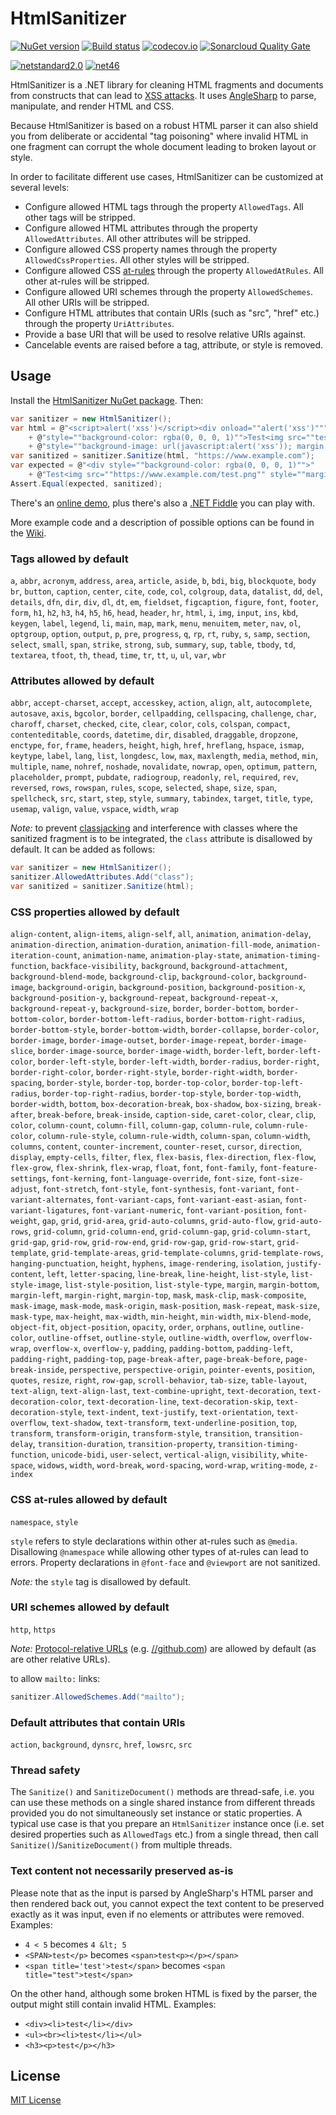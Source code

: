 HtmlSanitizer
=============

[![NuGet version](https://badge.fury.io/nu/HtmlSanitizer.svg)](https://badge.fury.io/nu/HtmlSanitizer)
[![Build status](https://ci.appveyor.com/api/projects/status/418bmfx643iae00c/branch/master?svg=true)](https://ci.appveyor.com/project/mganss/htmlsanitizer/branch/master)
[![codecov.io](https://codecov.io/github/mganss/HtmlSanitizer/coverage.svg?branch=master)](https://codecov.io/github/mganss/HtmlSanitizer?branch=master)
[![Sonarcloud Quality Gate](https://sonarcloud.io/api/project_badges/measure?project=mganss_HtmlSanitizer&metric=alert_status)](https://sonarcloud.io/dashboard?id=mganss_HtmlSanitizer)

[![netstandard2.0](https://img.shields.io/badge/netstandard-2.0-brightgreen.svg)](https://img.shields.io/badge/netstandard-2.0-brightgreen.svg)
[![net46](https://img.shields.io/badge/net-461-brightgreen.svg)](https://img.shields.io/badge/net-461-brightgreen.svg)

HtmlSanitizer is a .NET library for cleaning HTML fragments and documents from constructs that can lead to [XSS attacks](https://en.wikipedia.org/wiki/Cross-site_scripting).
It uses [AngleSharp](https://github.com/AngleSharp/AngleSharp) to parse, manipulate, and render HTML and CSS.

Because HtmlSanitizer is based on a robust HTML parser it can also shield you from deliberate or accidental
"tag poisoning" where invalid HTML in one fragment can corrupt the whole document leading to broken layout or style.

In order to facilitate different use cases, HtmlSanitizer can be customized at several levels:
   
- Configure allowed HTML tags through the property `AllowedTags`. All other tags will be stripped.
- Configure allowed HTML attributes through the property `AllowedAttributes`. All other attributes will be stripped.
- Configure allowed CSS property names through the property `AllowedCssProperties`. All other styles will be stripped.
- Configure allowed CSS [at-rules](https://developer.mozilla.org/en-US/docs/Web/CSS/At-rule) through the property `AllowedAtRules`. All other at-rules will be stripped.
- Configure allowed URI schemes through the property `AllowedSchemes`. All other URIs will be stripped.
- Configure HTML attributes that contain URIs (such as "src", "href" etc.) through the property `UriAttributes`.
- Provide a base URI that will be used to resolve relative URIs against.
- Cancelable events are raised before a tag, attribute, or style is removed.

Usage
-----

Install the [HtmlSanitizer NuGet package](https://www.nuget.org/packages/HtmlSanitizer/). Then:

```C#
var sanitizer = new HtmlSanitizer();
var html = @"<script>alert('xss')</script><div onload=""alert('xss')"""
    + @"style=""background-color: rgba(0, 0, 0, 1)"">Test<img src=""test.png"""
    + @"style=""background-image: url(javascript:alert('xss')); margin: 10px""></div>";
var sanitized = sanitizer.Sanitize(html, "https://www.example.com");
var expected = @"<div style=""background-color: rgba(0, 0, 0, 1)"">"
    + @"Test<img src=""https://www.example.com/test.png"" style=""margin: 10px""></div>";
Assert.Equal(expected, sanitized);
```

There's an [online demo](https://xss.ganss.org/), plus there's also a [.NET Fiddle](https://dotnetfiddle.net/892nOk) you can play with.

More example code and a description of possible options can be found in the [Wiki](https://github.com/mganss/HtmlSanitizer/wiki).

### Tags allowed by default
`a`,
`abbr`,
`acronym`,
`address`,
`area`,
`article`,
`aside`,
`b`,
`bdi`,
`big`,
`blockquote`,
`body`
`br`,
`button`,
`caption`,
`center`,
`cite`,
`code`,
`col`,
`colgroup`,
`data`,
`datalist`,
`dd`,
`del`,
`details`,
`dfn`,
`dir`,
`div`,
`dl`,
`dt`,
`em`,
`fieldset`,
`figcaption`,
`figure`,
`font`,
`footer`,
`form`,
`h1`,
`h2`,
`h3`,
`h4`,
`h5`,
`h6`,
`head`,
`header`,
`hr`,
`html`,
`i`,
`img`,
`input`,
`ins`,
`kbd`,
`keygen`,
`label`,
`legend`,
`li`,
`main`,
`map`,
`mark`,
`menu`,
`menuitem`,
`meter`,
`nav`,
`ol`,
`optgroup`,
`option`,
`output`,
`p`,
`pre`,
`progress`,
`q`,
`rp`,
`rt`,
`ruby`,
`s`,
`samp`,
`section`,
`select`,
`small`,
`span`,
`strike`,
`strong`,
`sub`,
`summary`,
`sup`,
`table`,
`tbody`,
`td`,
`textarea`,
`tfoot`,
`th`,
`thead`,
`time`,
`tr`,
`tt`,
`u`,
`ul`,
`var`,
`wbr`

### Attributes allowed by default
`abbr`,
`accept-charset`,
`accept`,
`accesskey`,
`action`,
`align`,
`alt`,
`autocomplete`,
`autosave`,
`axis`,
`bgcolor`,
`border`,
`cellpadding`,
`cellspacing`,
`challenge`,
`char`,
`charoff`,
`charset`,
`checked`,
`cite`,
`clear`,
`color`,
`cols`,
`colspan`,
`compact`,
`contenteditable`,
`coords`,
`datetime`,
`dir`,
`disabled`,
`draggable`,
`dropzone`,
`enctype`,
`for`,
`frame`,
`headers`,
`height`,
`high`,
`href`,
`hreflang`,
`hspace`,
`ismap`,
`keytype`,
`label`,
`lang`,
`list`,
`longdesc`,
`low`,
`max`,
`maxlength`,
`media`,
`method`,
`min`,
`multiple`,
`name`,
`nohref`,
`noshade`,
`novalidate`,
`nowrap`,
`open`,
`optimum`,
`pattern`,
`placeholder`,
`prompt`,
`pubdate`,
`radiogroup`,
`readonly`,
`rel`,
`required`,
`rev`,
`reversed`,
`rows`,
`rowspan`,
`rules`,
`scope`,
`selected`,
`shape`,
`size`,
`span`,
`spellcheck`,
`src`,
`start`,
`step`,
`style`,
`summary`,
`tabindex`,
`target`,
`title`,
`type`,
`usemap`,
`valign`,
`value`,
`vspace`,
`width`,
`wrap`

_Note:_ to prevent [classjacking](https://html5sec.org/#123) and interference with classes where the sanitized fragment is to be integrated, the `class` attribute is disallowed by default. 
It can be added as follows:
```C#
var sanitizer = new HtmlSanitizer();
sanitizer.AllowedAttributes.Add("class");
var sanitized = sanitizer.Sanitize(html);
```

### CSS properties allowed by default
`align-content`,
`align-items`,
`align-self`,
`all`,
`animation`,
`animation-delay`,
`animation-direction`,
`animation-duration`,
`animation-fill-mode`,
`animation-iteration-count`,
`animation-name`,
`animation-play-state`,
`animation-timing-function`,
`backface-visibility`,
`background`,
`background-attachment`,
`background-blend-mode`,
`background-clip`,
`background-color`,
`background-image`,
`background-origin`,
`background-position`,
`background-position-x`,
`background-position-y`,
`background-repeat`,
`background-repeat-x`,
`background-repeat-y`,
`background-size`,
`border`,
`border-bottom`,
`border-bottom-color`,
`border-bottom-left-radius`,
`border-bottom-right-radius`,
`border-bottom-style`,
`border-bottom-width`,
`border-collapse`,
`border-color`,
`border-image`,
`border-image-outset`,
`border-image-repeat`,
`border-image-slice`,
`border-image-source`,
`border-image-width`,
`border-left`,
`border-left-color`,
`border-left-style`,
`border-left-width`,
`border-radius`,
`border-right`,
`border-right-color`,
`border-right-style`,
`border-right-width`,
`border-spacing`,
`border-style`,
`border-top`,
`border-top-color`,
`border-top-left-radius`,
`border-top-right-radius`,
`border-top-style`,
`border-top-width`,
`border-width`,
`bottom`,
`box-decoration-break`,
`box-shadow`,
`box-sizing`,
`break-after`,
`break-before`,
`break-inside`,
`caption-side`,
`caret-color`,
`clear`,
`clip`,
`color`,
`column-count`,
`column-fill`,
`column-gap`,
`column-rule`,
`column-rule-color`,
`column-rule-style`,
`column-rule-width`,
`column-span`,
`column-width`,
`columns`,
`content`,
`counter-increment`,
`counter-reset`,
`cursor`,
`direction`,
`display`,
`empty-cells`,
`filter`,
`flex`,
`flex-basis`,
`flex-direction`,
`flex-flow`,
`flex-grow`,
`flex-shrink`,
`flex-wrap`,
`float`,
`font`,
`font-family`,
`font-feature-settings`,
`font-kerning`,
`font-language-override`,
`font-size`,
`font-size-adjust`,
`font-stretch`,
`font-style`,
`font-synthesis`,
`font-variant`,
`font-variant-alternates`,
`font-variant-caps`,
`font-variant-east-asian`,
`font-variant-ligatures`,
`font-variant-numeric`,
`font-variant-position`,
`font-weight`,
`gap`,
`grid`,
`grid-area`,
`grid-auto-columns`,
`grid-auto-flow`,
`grid-auto-rows`,
`grid-column`,
`grid-column-end`,
`grid-column-gap`,
`grid-column-start`,
`grid-gap`,
`grid-row`,
`grid-row-end`,
`grid-row-gap`,
`grid-row-start`,
`grid-template`,
`grid-template-areas`,
`grid-template-columns`,
`grid-template-rows`,
`hanging-punctuation`,
`height`,
`hyphens`,
`image-rendering`,
`isolation`,
`justify-content`,
`left`,
`letter-spacing`,
`line-break`,
`line-height`,
`list-style`,
`list-style-image`,
`list-style-position`,
`list-style-type`,
`margin`,
`margin-bottom`,
`margin-left`,
`margin-right`,
`margin-top`,
`mask`,
`mask-clip`,
`mask-composite`,
`mask-image`,
`mask-mode`,
`mask-origin`,
`mask-position`,
`mask-repeat`,
`mask-size`,
`mask-type`,
`max-height`,
`max-width`,
`min-height`,
`min-width`,
`mix-blend-mode`,
`object-fit`,
`object-position`,
`opacity`,
`order`,
`orphans`,
`outline`,
`outline-color`,
`outline-offset`,
`outline-style`,
`outline-width`,
`overflow`,
`overflow-wrap`,
`overflow-x`,
`overflow-y`,
`padding`,
`padding-bottom`,
`padding-left`,
`padding-right`,
`padding-top`,
`page-break-after`,
`page-break-before`,
`page-break-inside`,
`perspective`,
`perspective-origin`,
`pointer-events`,
`position`,
`quotes`,
`resize`,
`right`,
`row-gap`,
`scroll-behavior`,
`tab-size`,
`table-layout`,
`text-align`,
`text-align-last`,
`text-combine-upright`,
`text-decoration`,
`text-decoration-color`,
`text-decoration-line`,
`text-decoration-skip`,
`text-decoration-style`,
`text-indent`,
`text-justify`,
`text-orientation`,
`text-overflow`,
`text-shadow`,
`text-transform`,
`text-underline-position`,
`top`,
`transform`,
`transform-origin`,
`transform-style`,
`transition`,
`transition-delay`,
`transition-duration`,
`transition-property`,
`transition-timing-function`,
`unicode-bidi`,
`user-select`,
`vertical-align`,
`visibility`,
`white-space`,
`widows`,
`width`,
`word-break`,
`word-spacing`,
`word-wrap`,
`writing-mode`,
`z-index`

### CSS at-rules allowed by default
`namespace`, `style`

`style` refers to style declarations within other at-rules such as `@media`. Disallowing `@namespace` while allowing other types of at-rules can lead to errors.
Property declarations in `@font-face` and `@viewport` are not sanitized.

_Note:_ the `style` tag is disallowed by default.

### URI schemes allowed by default
`http`, `https`

_Note:_ [Protocol-relative URLs](https://en.wikipedia.org/wiki/Wikipedia:Protocol-relative_URL)  (e.g. <a href="//github.com">//github.com</a>) are allowed by default (as are other relative URLs).

to allow `mailto:` links: 

```C#
sanitizer.AllowedSchemes.Add("mailto");
```

### Default attributes that contain URIs
`action`, `background`, `dynsrc`, `href`, `lowsrc`, `src`

### Thread safety

The `Sanitize()` and `SanitizeDocument()` methods are thread-safe, i.e. you can use these methods on a single shared instance from different threads provided you do not simultaneously set instance or static properties. A typical use case is that you prepare an `HtmlSanitizer` instance once (i.e. set desired properties such as `AllowedTags` etc.) from a single thread, then call `Sanitize()`/`SanitizeDocument()` from multiple threads.

### Text content not necessarily preserved as-is

Please note that as the input is parsed by AngleSharp's HTML parser and then rendered back out, you cannot expect the text content to be preserved exactly as it was input, even if no elements or attributes were removed. Examples:

- `4 < 5` becomes `4 &lt; 5`
- `<SPAN>test</p>` becomes `<span>test<p></p></span>`
- `<span title='test'>test</span>` becomes `<span title="test">test</span>`

On the other hand, although some broken HTML is fixed by the parser, the output might still contain invalid HTML. Examples:

- `<div><li>test</li></div>`
- `<ul><br><li>test</li></ul>`
- `<h3><p>test</p></h3>`

License
-------

[MIT License](https://en.wikipedia.org/wiki/MIT_License)
